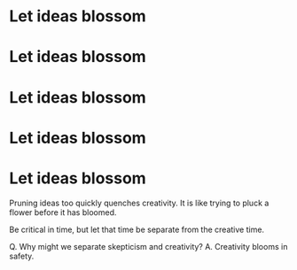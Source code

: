 # Let ideas blossom	
# Let ideas blossom	
# Let ideas blossom	
# Let ideas blossom	
# Let ideas blossom	
Pruning ideas too quickly quenches creativity. It is like trying to pluck a flower before it has bloomed.

Be critical in time, but let that time be separate from the creative time.

Q. Why might we separate skepticism and creativity?
A. Creativity blooms in safety.

<!--   -->

<!-- {BearID:598B8449-B4F4-46E2-A06E-BDC9336E24A4-961-00000319DC0C0580} -->
